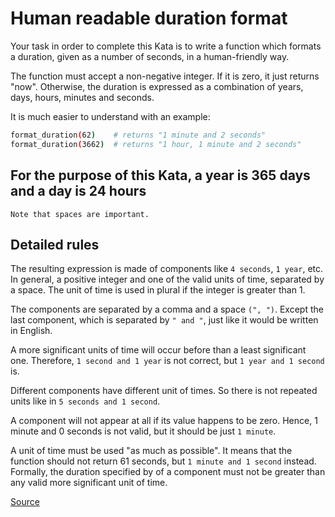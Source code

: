 # Human readable duration format

Your task in order to complete this Kata is to write a function which formats
a duration, given as a number of seconds, in a human-friendly way.

The function must accept a non-negative integer. If it is zero, it just returns
"now". Otherwise, the duration is expressed as a combination of years, days,
hours, minutes and seconds.

It is much easier to understand with an example:

```bash
format_duration(62)    # returns "1 minute and 2 seconds"
format_duration(3662)  # returns "1 hour, 1 minute and 2 seconds"
```

## For the purpose of this Kata, a year is 365 days and a day is 24 hours

`Note that spaces are important.`

## Detailed rules

The resulting expression is made of components like `4 seconds`, `1 year`, etc.
In general, a positive integer and one of the valid units of time, separated by
a space. The unit of time is used in plural if the integer is greater than 1.

The components are separated by a comma and a space `(", ")`. Except the last
component, which is separated by `" and "`, just like it would be written in
English.

A more significant units of time will occur before than a least significant one. 
Therefore, `1 second and 1 year` is not correct, but `1 year and 1 second` is.

Different components have different unit of times. So there is not repeated units
like in `5 seconds and 1 second`.

A component will not appear at all if its value happens to be zero. Hence, 1 minute
and 0 seconds is not valid, but it should be just `1 minute`.

A unit of time must be used "as much as possible". It means that the function should
not return 61 seconds, but `1 minute and 1 second` instead. Formally, the duration
specified by of a component must not be greater than any valid more significant unit
of time.

[Source](https://www.codewars.com/kata/52742f58faf5485cae000b9a/train/python)